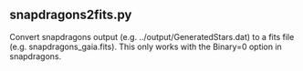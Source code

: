 
## snapdragons2fits.py

 Convert snapdragons output (e.g. ../output/GeneratedStars.dat) to a fits file (e.g. snapdragons_gaia.fits).
 This only works with the Binary=0 option in snapdragons. 
